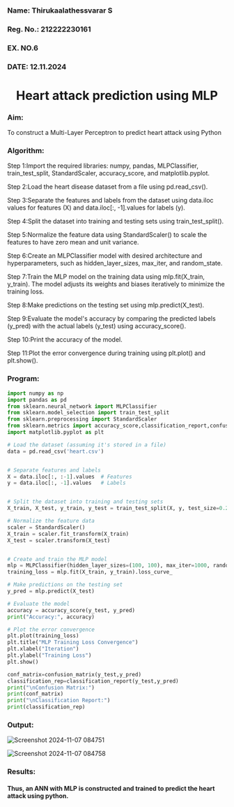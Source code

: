 <H3>Name: Thirukaalathessvarar S</H3>
<H3>Reg. No.: 212222230161</H3>
<H3>EX. NO.6</H3>
<H3>DATE: 12.11.2024</H3>
<H1 ALIGN =CENTER>Heart attack prediction using MLP</H1>
<H3>Aim:</H3>  To construct a  Multi-Layer Perceptron to predict heart attack using Python

<H3>Algorithm:</H3>



Step 1:Import the required libraries: numpy, pandas, MLPClassifier,
train_test_split, StandardScaler, accuracy_score, and matplotlib.pyplot.

Step 2:Load the heart disease dataset from a file using pd.read_csv().

Step 3:Separate the features and labels from the dataset using data.iloc
values for features (X) and data.iloc[:, -1].values for labels (y).

Step 4:Split the dataset into training and testing sets using train_test_split().

Step 5:Normalize the feature data using StandardScaler() to scale the features to
have zero mean and unit variance.

Step 6:Create an MLPClassifier model with desired architecture and hyperparameters,
such as hidden_layer_sizes, max_iter, and random_state.

Step 7:Train the MLP model on the training data using mlp.fit(X_train, y_train).
The model adjusts its weights and biases iteratively to minimize the training loss.

Step 8:Make predictions on the testing set using mlp.predict(X_test).

Step 9:Evaluate the model's accuracy by comparing the predicted labels
(y_pred) with the actual labels (y_test) using accuracy_score().

Step 10:Print the accuracy of the model.

Step 11:Plot the error convergence during training using plt.plot() and plt.show().



<H3>Program: </H3>

```python
import numpy as np
import pandas as pd
from sklearn.neural_network import MLPClassifier
from sklearn.model_selection import train_test_split
from sklearn.preprocessing import StandardScaler
from sklearn.metrics import accuracy_score,classification_report,confusion_matrix
import matplotlib.pyplot as plt
```

```py
# Load the dataset (assuming it's stored in a file)
data = pd.read_csv('heart.csv')

```
```py

# Separate features and labels
X = data.iloc[:, :-1].values  # Features
y = data.iloc[:, -1].values   # Labels

```
```py

# Split the dataset into training and testing sets
X_train, X_test, y_train, y_test = train_test_split(X, y, test_size=0.2, random_state=42)

```
```py
# Normalize the feature data
scaler = StandardScaler()
X_train = scaler.fit_transform(X_train)
X_test = scaler.transform(X_test)

```
```py

# Create and train the MLP model
mlp = MLPClassifier(hidden_layer_sizes=(100, 100), max_iter=1000, random_state=42)
training_loss = mlp.fit(X_train, y_train).loss_curve_
```

```py
# Make predictions on the testing set
y_pred = mlp.predict(X_test)
```

```py
# Evaluate the model
accuracy = accuracy_score(y_test, y_pred)
print("Accuracy:", accuracy)

```
```py
# Plot the error convergence
plt.plot(training_loss)
plt.title("MLP Training Loss Convergence")
plt.xlabel("Iteration")
plt.ylabel("Training Loss")
plt.show()
```

```py
conf_matrix=confusion_matrix(y_test,y_pred)
classification_rep=classification_report(y_test,y_pred)
print("\nConfusion Matrix:")
print(conf_matrix)
print("\nClassification Report:")
print(classification_rep)

```
<H3>Output:</H3>

![Screenshot 2024-11-07 084751](https://github.com/user-attachments/assets/8822e6ae-e47f-4f6e-b730-192bc2d6c6a6)

![Screenshot 2024-11-07 084758](https://github.com/user-attachments/assets/7fa8d58e-115d-4f12-82da-68cf79340a50)

<H3>Results:</H3>

#### Thus, an ANN with MLP is constructed and trained to predict the heart attack using python.
